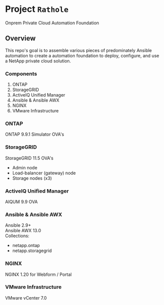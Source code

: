 # Project `Rathole`
Onprem Private Cloud Automation Foundation

## Overview

This repo's goal is to assemble various pieces of predominately Ansible automation
to create a automation foundation to deploy, configure, and use a NetApp private
cloud solution.

### Components
1. ONTAP
2. StorageGRID
3. ActiveIQ Unified Manager
4. Ansible & Ansible AWX
5. NGINX
6. VMware Infrastructure


### ONTAP
ONTAP 9.9.1 Simulator OVA's

### StorageGRID
StorageGRID 11.5 OVA's
* Admin node
* Load-balancer (gateway) node
* Storage nodes (x3)


### ActiveIQ Unified Manager
AIQUM 9.9 OVA


### Ansible & Ansible AWX
Ansible 2.9+  
Ansible AWX 13.0  
Collections:  
* netapp.ontap
* netapp.storagegrid


### NGINX
NGINX 1.20 for Webform / Portal

### VMware Infrastructure
VMware vCenter 7.0
